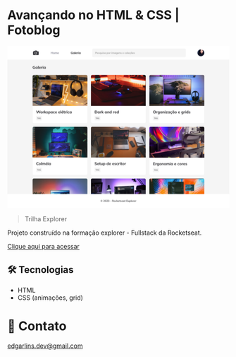 # Avançando no HTML & CSS | Fotoblog

![preview](./.github/preview.png)

>Trilha Explorer

Projeto construído na formação explorer - Fullstack da Rocketseat.

[Clique aqui para acessar](https://edgar-lins.github.io/Fotoblog/)

## 🛠 Tecnologias 

- HTML
- CSS (animações, grid)

# 📩 Contato

edgarlins.dev@gmail.com
